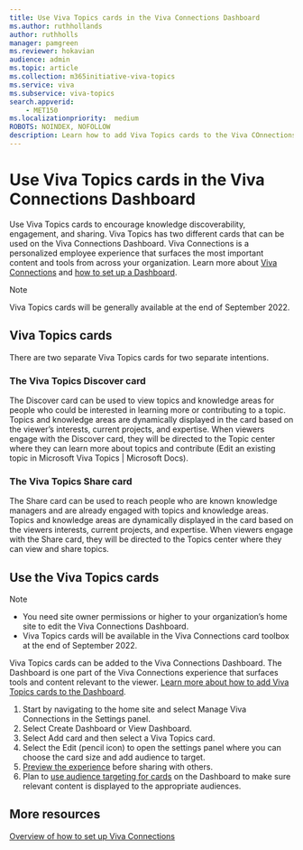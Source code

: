 ```yaml
---
title: Use Viva Topics cards in the Viva Connections Dashboard
ms.author: ruthhollands
author: ruthholls
manager: pamgreen
ms.reviewer: hokavian
audience: admin
ms.topic: article
ms.collection: m365initiative-viva-topics
ms.service: viva 
ms.subservice: viva-topics 
search.appverid:
    - MET150  
ms.localizationpriority:  medium
ROBOTS: NOINDEX, NOFOLLOW
description: Learn how to add Viva Topics cards to the Viva COnnections Dashboard
---
```


# Use Viva Topics cards in the Viva Connections Dashboard

Use Viva Topics cards to encourage knowledge discoverability, engagement, and sharing. Viva Topics has two different cards that can be used on the Viva Connections Dashboard. Viva Connections is a personalized employee experience that surfaces the most important content and tools from across your organization. Learn more about [Viva Connections](/viva/connections/viva-connections-overview) and [how to set up a Dashboard](/viva/connections/create-dashboard). 


>[!NOTE]
> Viva Topics cards will be generally available at the end of September 2022.


## Viva Topics cards
There are two separate Viva Topics cards for two separate intentions. 

### The Viva Topics Discover card

The Discover card can be used to view topics and knowledge areas for people who could be interested in learning more or contributing to a topic. Topics and knowledge areas are dynamically displayed in the card based on the viewer’s interests, current projects, and expertise. When viewers engage with the Discover card, they will be directed to the Topic center where they can learn more about topics and contribute (Edit an existing topic in Microsoft Viva Topics | Microsoft Docs). 

### The Viva Topics Share card

The Share card can be used to reach people who are known knowledge managers and are already engaged with topics and knowledge areas. Topics and knowledge areas are dynamically displayed in the card based on the viewers interests, current projects, and expertise. When viewers engage with the Share card, they will be directed to the Topics center where they can view and share topics. 


## Use the Viva Topics cards

>[!NOTE]
> - You need site owner permissions or higher to your organization’s home site to edit the Viva Connections Dashboard.
> - Viva Topics cards will be available in the Viva Connections card toolbox at the end of September 2022.

Viva Topics cards can be added to the Viva Connections Dashboard. The Dashboard is one part of the Viva Connections experience that surfaces tools and content relevant to the viewer. [Learn more about how to add Viva Topics cards to the Dashboard](/viva/connections/create-dashboard#create-a-dashboard-and-add-cards).


1. Start by navigating to the home site and select Manage Viva Connections in the Settings panel.  
2. Select Create Dashboard or View Dashboard.
3. Select Add card and then select a Viva Topics card.
4. Select the Edit (pencil icon) to open the settings panel where you can choose the card size and add audience to target. 
5. [Preview the experience](/viva/connections/create-dashboard#preview-your-dashboard-to-see-how-it-will-display-for-different-audiences) before sharing with others.
6. Plan to [use audience targeting for cards](/viva/connections/use-audience-targeting-in-viva-connections#apply-audience-targeting-to-cards-in-the-dashboard) on the Dashboard to make sure relevant content is displayed to the appropriate audiences.  



## More resources

[Overview of how to set up Viva Connections](/viva/connections/viva-connections-setup-overview) 




